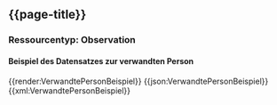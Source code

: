 ## {{page-title}}

### Ressourcentyp: Observation

#### Beispiel des Datensatzes zur verwandten Person

<tabs>
    <tab title="Übersicht">      
        {{render:VerwandtePersonBeispiel}}
    </tab>
    <tab title="JSON">
        {{json:VerwandtePersonBeispiel}}
    </tab>
    <tab title="XML">
        {{xml:VerwandtePersonBeispiel}}
    </tab>
</tabs>